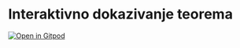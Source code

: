 # Interaktivno dokazivanje teorema

[![Open in Gitpod](https://gitpod.io/button/open-in-gitpod.svg)](https://gitpod.io/#https://github.com/petnica-rac-seminari/interaktivno_dokazivanje_teorema_2023)
